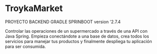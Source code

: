# TroykaMarket

PROYECTO BACKEND GRADLE SPRINBOOT version '2.7.4

Controlar las operaciones de un supermercado a través de una API con Java Spring. Empieza conectándote a una base de datos, crea todos los servicios para manejar tus productos y finalmente despliega tu aplicación para ser consumida.
